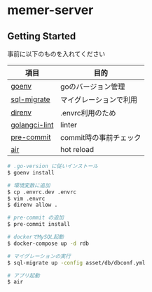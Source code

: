 # memer-server

## Getting Started

事前に以下のものを入れてください

|項目|目的|
|-|-|
|[goenv](https://github.com/syndbg/goenv)|goのバージョン管理|
|[sql-migrate](https://github.com/rubenv/sql-migrate)|マイグレーションで利用|
|[direnv](https://github.com/direnv/direnv)|.envrc利用のため|
|[golangci-lint](https://github.com/golangci/golangci-lint)|linter|
|[pre-commit](https://pre-commit.com)|commit時の事前チェック|
|[air](https://github.com/cosmtrek/air)|hot reload|

```sh
# .go-version に従いインストール
$ goenv install

# 環境変数に追加
$ cp .envrc.dev .envrc
$ vim .envrc
$ direnv allow .

# pre-commit の追加
$ pre-commit install

# dockerでMySQL起動
$ docker-compose up -d rdb

# マイグレーションの実行
$ sql-migrate up -config asset/db/dbconf.yml

# アプリ起動
$ air
```

